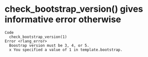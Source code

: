# check_bootstrap_version() gives informative error otherwise

    Code
      check_bootstrap_version(1)
    Error <rlang_error>
      Boostrap version must be 3, 4, or 5.
      x You specified a value of 1 in template.bootstrap.

